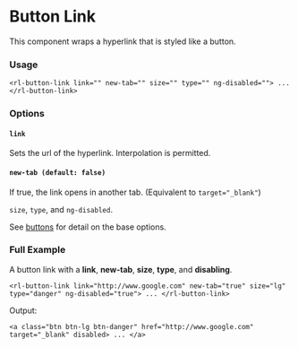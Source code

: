 # Button Link
This component wraps a hyperlink that is styled like a button.

### Usage
```
<rl-button-link link="" new-tab="" size="" type="" ng-disabled=""> ... </rl-button-link>
```
### Options

#### `link`

Sets the url of the hyperlink. Interpolation is permitted.

#### `new-tab (default: false)`

If true, the link opens in another tab. (Equivalent to `target="_blank"`)

`size`, `type`, and `ng-disabled`.

See [buttons](../buttons.md) for detail on the base options.

### Full Example
A button link with a **link**, **new-tab**, **size**, **type**, and **disabling**.
```
<rl-button-link link="http://www.google.com" new-tab="true" size="lg" type="danger" ng-disabled="true"> ... </rl-button-link>
```
Output:
```
<a class="btn btn-lg btn-danger" href="http://www.google.com" target="_blank" disabled> ... </a>
```